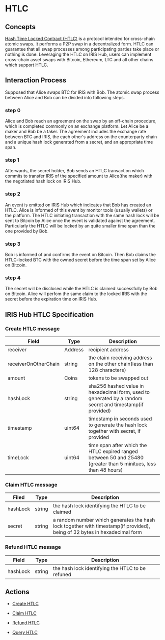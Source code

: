 # HTLC

## Concepts

[Hash Time Locked Contract (HTLC)](https://en.bitcoin.it/wiki/Hash_Time_Locked_Contracts) is a protocol intended for cross-chain atomic swaps. It performs a P2P swap in a decentralized form. HTLC can guarantee that all swap processes among participating parties take place or nothing is done. Leveraging the HTLC on IRIS Hub, users can implement cross-chain asset swaps with Bitcoin, Ethereum, LTC and all other chains which support HTLC.

## Interaction Process

Supposed that Alice swaps BTC for IRIS with Bob. The atomic swap process between Alice and Bob can be divided into following steps.

### step 0

  Alice and Bob reach an agreement on the swap by an off-chain procedure, which is completed commonly on an exchange platform. Let Alice be a maker and Bob be a taker. The agreement includes the exchange rate between BTC and IRIS, the each other's address on the counterparty chain and a unique hash lock generated from a secret, and an appropriate time span.

### step 1

  Afterwards, the secret holder, Bob sends an HTLC transaction which commits to transfer IRIS of the specified amount to Alice(the maker) with the negotiated hash lock on IRIS Hub.

### step 2

  An event is emitted on IRIS Hub which indicates that Bob has created an HTLC. Alice is informed of this event by monitor tools (usually wallets) or the platform. The HTLC initiating transaction with the same hash lock will be sent to Bitcoin by Alice once the event is validated against the agreement. Particularly the HTLC will be locked by an quite smaller time span than the one provided by Bob.

### step 3

  Bob is informed of and confirms the event on Bitcoin. Then Bob claims the HTLC-locked BTC with the owned secret before the time span set by Alice on Bitcoin.

### step 4

  The secret will be disclosed while the HTLC is claimed successfully by Bob on Bitcoin. Alice will perfom the same claim to the locked IRIS with the secret before the expiration time on IRIS Hub.

## IRIS Hub HTLC Specification

### Create HTLC message

| **Field**            | **Type** | **Description**                                                                                                  |
| -------------------- | -------- | ---------------------------------------------------------------------------------------------------------------- |
| receiver             | Address  | recipient address                                                                                                |
| receiverOnOtherChain | string   | the claim receiving address on the other chain(less than 128 characters)                                      |
| amount               | Coins    | tokens to be swapped out                                                                                         |
| hashLock             | string   | sha256 hashed value in hexadecimal form, used to generated by a random secret and timestamp(if provided)         |
| timestamp            | uint64   | timestamp in seconds used to generate the hash lock together with secret, if provided                            |
| timeLock             | uint64   | time span after which the HTLC expired ranged between 50 and 25480 (greater than 5 minitues, less than 48 hours) |

### Claim HTLC message

| **Filed** | **Type** | **Description**                                                                                                           |
| --------- | -------- | ------------------------------------------------------------------------------------------------------------------------- |
| hashLock  | string   | the hash lock identifying the HTLC to be claimed                                                                          |
| secret    | string   | a random number which generates the hash lock together with timestamp(if provided), being of 32 bytes in hexadecimal form |

### Refund HTLC message

| **Field** | **Type** | **Description**                                  |
| --------- | -------- | ------------------------------------------------ |
| hashLock  | string   | the hash lock identifying the HTLC to be refuned |

## Actions

- [Create HTLC](../cli-client/htlc.md#iris-tx-htlc-create)

- [Claim HTLC](../cli-client/htlc.md#iris-tx-htlc-claim)

- [Refund HTLC](../cli-client/htlc.md#iris-tx-htlc-refund)

- [Query HTLC](../cli-client/htlc.md#iris-query-htlc-htlc)
